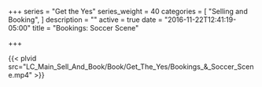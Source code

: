 +++
series = "Get the Yes"
series_weight = 40
categories = [
  "Selling and Booking",
]
description = ""
active = true
date = "2016-11-22T12:41:19-05:00"
title = "Bookings: Soccer Scene"

+++

{{< plvid src="LC_Main_Sell_And_Book/Book/Get_The_Yes/Bookings_&_Soccer_Scene.mp4" >}}
